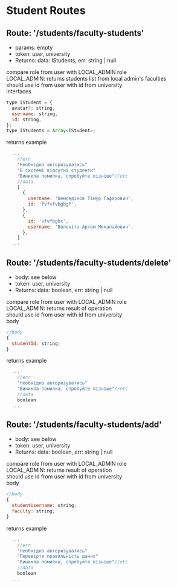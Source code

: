 <h1>Student Routes</h1>

## <h2>Route: '/students/faculty-students'</h2>

- params: empty
- token: user, university
- Returns: data: IStudents, err: string | null

<div>compare role from user with LOCAL_ADMIN role<br/>
LOCAL_ADMIN: returns students list from local admin's faculties<br/>
should use id from user with id from university<br/></div>
<span>interfaces</span>

```javascript
type IStudent = {
  avatar?: string,
  username: string,
  id: string,
};
type IStudents = Array<IStudent>;
```

<span>returns example</span>

```javascript
  ...
    //err
    "Необхідно авторизуватись"
    "В системі відсутні студенти"
    "Виникла помилка, спробуйте пізніше"//etc
    //data
    [
      {
        username: 'Шемседінов Тімур Гафарович',
        id: 'fvfvfvbgbgf',
      },
      {
        id: 'vfvfbgbx',
        username: 'Волокіта Артем Микалайович',
      },
    ]
  ...
```

## <h2>Route: '/students/faculty-students/delete'</h2>

- body: see below
- token: user, university
- Returns: data: boolean, err: string | null

<div>compare role from user with LOCAL_ADMIN role<br/>
LOCAL_ADMIN: returns result of operation<br/>
should use id from user with id from university<br/></div>
<span>body</span>

```javascript
//body
{
  studentId: string;
}
```

<span>returns example</span>

```javascript
  ...
    //err
    "Необхідно авторизуватись"
    "Виникла помилка, спробуйте пізніше"//etc
    //data
    boolean
  ...
```

## <h2>Route: '/students/faculty-students/add'</h2>

- body: see below
- token: user, university
- Returns: data: boolean, err: string | null

<div>compare role from user with LOCAL_ADMIN role<br/>
LOCAL_ADMIN: returns result of operation<br/>
should use id from user with id from university<br/></div>
<span>body</span>

```javascript
//body
{
  studentUsername: string;
  faculty: string;
}
```

<span>returns example</span>

```javascript
  ...
    //err
    "Необхідно авторизуватись"
    "Перевірте правильність даних"
    "Виникла помилка, спробуйте пізніше"//etc
    //data
    boolean
  ...
```
